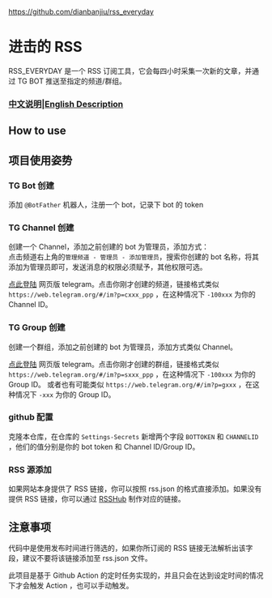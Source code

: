 https://github.com/dianbanjiu/rss_everyday


# 进击的 RSS
RSS_EVERYDAY 是一个 RSS 订阅工具，它会每四小时采集一次新的文章，并通过 TG BOT 推送至指定的频道/群组。
### [中文说明](https://github.com/GuangzheJiang/rss_everyday/blob/main/README.md)|[English Description](https://github.com/GuangzheJiang/rss_everyday/blob/main/README_en.md)
## How to use
## 项目使用姿势

### TG Bot 创建
添加 `@BotFather` 机器人，注册一个 bot，记录下 bot 的 token  

### TG Channel 创建
创建一个 Channel，添加之前创建的 bot 为管理员，添加方式：  
点击频道右上角的`管理频道 - 管理员 - 添加管理员`，搜索你创建的 bot 名称，将其添加为管理员即可，发送消息的权限必须赋予，其他权限可选。  

[点此登陆](https://web.telegram.org) 网页版 telegram。点击你刚才创建的频道，链接格式类似 `https://web.telegram.org/#/im?p=cxxx_ppp` ，在这种情况下 `-100xxx` 为你的 Channel ID。  

### TG Group 创建
创建一个群组，添加之前创建的 bot 为管理员，添加方式类似 Channel。  

[点此登陆](https://web.telegram.org) 网页版 telegram。点击你刚才创建的群组，链接格式类似`https://web.telegram.org/#/im?p=sxxx_ppp` ，在这种情况下 `-100xxx` 为你的 Group ID。
或者也有可能类似 `https://web.telegram.org/#/im?p=gxxx` ，在这种情况下 `-xxx` 为你的 Group ID。  

### github 配置
克隆本仓库，在仓库的 `Settings-Secrets` 新增两个字段 `BOTTOKEN` 和 `CHANNELID` ，他们的值分别是你的 bot token 和 Channel ID/Group ID。


### RSS 源添加

如果网站本身提供了 RSS 链接，你可以按照 rss.json 的格式直接添加。如果没有提供 RSS 链接，你可以通过 [RSSHub](https://docs.rsshub.app/) 制作对应的链接。

## 注意事项
代码中是使用发布时间进行筛选的，如果你所订阅的 RSS 链接无法解析出该字段，建议不要将该链接添加至 rss.json 文件。

此项目是基于 Github Action 的定时任务实现的，并且只会在达到设定时间的情况下才会触发 Action ，也可以手动触发。
